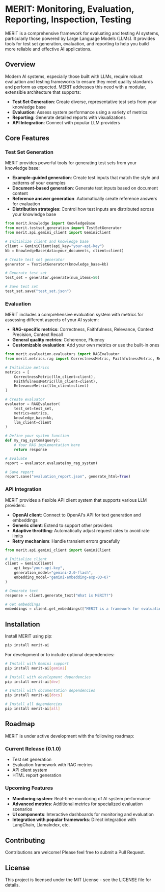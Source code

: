 # MERIT: Monitoring, Evaluation, Reporting, Inspection, Testing

MERIT is a comprehensive framework for evaluating and testing AI systems, particularly those powered by Large Language Models (LLMs). It provides tools for test set generation, evaluation, and reporting to help you build more reliable and effective AI applications.

## Overview

Modern AI systems, especially those built with LLMs, require robust evaluation and testing frameworks to ensure they meet quality standards and perform as expected. MERIT addresses this need with a modular, extensible architecture that supports:

- **Test Set Generation**: Create diverse, representative test sets from your knowledge base
- **Evaluation**: Assess system performance using a variety of metrics
- **Reporting**: Generate detailed reports with visualizations
- **API Integration**: Connect with popular LLM providers

## Core Features

### Test Set Generation

MERIT provides powerful tools for generating test sets from your knowledge base:

- **Example-guided generation**: Create test inputs that match the style and patterns of your examples
- **Document-based generation**: Generate test inputs based on document content
- **Reference answer generation**: Automatically create reference answers for evaluation
- **Distribution strategies**: Control how test inputs are distributed across your knowledge base

```python
from merit.knowledge import KnowledgeBase
from merit.testset_generation import TestSetGenerator
from merit.api.gemini_client import GeminiClient

# Initialize client and knowledge base
client = GeminiClient(api_key="your-api-key")
kb = KnowledgeBase(data=your_documents, client=client)

# Create test set generator
generator = TestSetGenerator(knowledge_base=kb)

# Generate test set
test_set = generator.generate(num_items=50)

# Save test set
test_set.save("test_set.json")
```

### Evaluation

MERIT includes a comprehensive evaluation system with metrics for assessing different aspects of your AI system:

- **RAG-specific metrics**: Correctness, Faithfulness, Relevance, Context Precision, Context Recall
- **General quality metrics**: Coherence, Fluency
- **Customizable evaluation**: Add your own metrics or use the built-in ones

```python
from merit.evaluation.evaluators import RAGEvaluator
from merit.metrics.rag import CorrectnessMetric, FaithfulnessMetric, RelevanceMetric

# Initialize metrics
metrics = [
    CorrectnessMetric(llm_client=client),
    FaithfulnessMetric(llm_client=client),
    RelevanceMetric(llm_client=client)
]

# Create evaluator
evaluator = RAGEvaluator(
    test_set=test_set,
    metrics=metrics,
    knowledge_base=kb,
    llm_client=client
)

# Define your system function
def my_rag_system(query):
    # Your RAG implementation here
    return response

# Evaluate
report = evaluator.evaluate(my_rag_system)

# Save report
report.save("evaluation_report.json", generate_html=True)
```

### API Integration

MERIT provides a flexible API client system that supports various LLM providers:

- **OpenAI client**: Connect to OpenAI's API for text generation and embeddings
- **Generic client**: Extend to support other providers
- **Adaptive throttling**: Automatically adjust request rates to avoid rate limits
- **Retry mechanism**: Handle transient errors gracefully

```python
from merit.api.gemini_client import GeminiClient

# Initialize client
client = GeminiClient(
    api_key="your-api-key",
    generation_model="gemini-2.0-flash",
    embedding_model="gemini-embedding-exp-03-07"
)

# Generate text
response = client.generate_text("What is MERIT?")

# Get embeddings
embeddings = client.get_embeddings(["MERIT is a framework for evaluating AI systems"])
```

## Installation

Install MERIT using pip:

```bash
pip install merit-ai
```

For development or to include optional dependencies:

```bash
# Install with Gemini support
pip install merit-ai[gemini]

# Install with development dependencies
pip install merit-ai[dev]

# Install with documentation dependencies
pip install merit-ai[docs]

# Install all dependencies
pip install merit-ai[all]
```

## Roadmap

MERIT is under active development with the following roadmap:

### Current Release (0.1.0)
- Test set generation
- Evaluation framework with RAG metrics
- API client system
- HTML report generation

### Upcoming Features
- **Monitoring system**: Real-time monitoring of AI system performance
- **Advanced metrics**: Additional metrics for specialized evaluation scenarios
- **UI components**: Interactive dashboards for monitoring and evaluation
- **Integration with popular frameworks**: Direct integration with LangChain, LlamaIndex, etc.

## Contributing

Contributions are welcome! Please feel free to submit a Pull Request.

## License

This project is licensed under the MIT License - see the LICENSE file for details.
